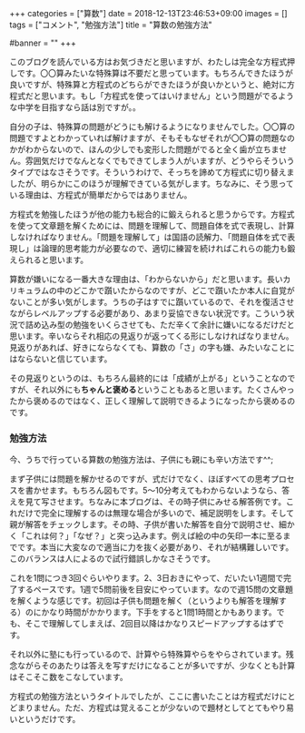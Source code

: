 +++
categories = ["算数"]
date = 2018-12-13T23:46:53+09:00
images = []
tags = ["コメント", "勉強方法"]
title = "算数の勉強方法"

#banner = ""
+++

このブログを読んでいる方はお気づきだと思いますが、わたしは完全な方程式押しです。〇〇算みたいな特殊算は不要だと思っています。もちろんできたほうが良いですが、特殊算と方程式のどちらができたほうが良いかというと、絶対に方程式だと思います。もし「方程式を使ってはいけません」という問題がでるような中学を目指すなら話は別ですが。。

自分の子は、特殊算の問題がどうにも解けるようになりませんでした。〇〇算の問題ですよとわかっていれば解けますが、そもそもなぜそれが〇〇算の問題なのかがわからないので、ほんの少しでも変形した問題がでると全く歯が立ちません。雰囲気だけでなんとなくでもできてしまう人がいますが、どうやらそういうタイプではなさそうです。そういうわけで、そっちを諦めて方程式に切り替えましたが、明らかにこのほうが理解できている気がします。ちなみに、そう思っている理由は、方程式が簡単だからではありません。

<!--more-->

方程式を勉強したほうが他の能力も総合的に鍛えられると思うからです。方程式を使って文章題を解くためには、問題を理解して、問題自体を式で表現し、計算しなければなりません。「問題を理解して」は国語の読解力、「問題自体を式で表現し」は論理的思考能力が必要なので、適切に練習を続ければこれらの能力も鍛えられると思います。

算数が嫌いになる一番大きな理由は、「わからないから」だと思います。長いカリキュラムの中のどこかで躓いたからなのですが、どこで躓いたか本人に自覚がないことが多い気がします。うちの子はすでに躓いているので、それを復活させながらレベルアップする必要があり、あまり妥協できない状況です。こういう状況で詰め込み型の勉強をいくらさせても、ただ辛くて余計に嫌いになるだけだと思います。辛いならそれ相応の見返りが返ってくる形にしなければなりません。見返りがあれば、好きにならなくても、算数の「さ」の字も嫌、みたいなことにはならないと信じています。

その見返りというのは、もちろん最終的には「成績が上がる」ということなのですが、それ以外にも**ちゃんと褒める**ということもあると思います。たくさんやったから褒めるのではなく、正しく理解して説明できるようになったから褒めるのです。

### 勉強方法

今、うちで行っている算数の勉強方法は、子供にも親にも辛い方法です^^;

まず子供には問題を解かせるのですが、式だけでなく、ほぼすべての思考プロセスを書かせます。もちろん図もです。5〜10分考えてもわからないようなら、答えを見て写させます。ちなみに本ブログは、その時子供にみせる解答例です。これだけで完全に理解するのは無理な場合が多いので、補足説明をします。そして親が解答をチェックします。その時、子供が書いた解答を自分で説明させ、細かく「これは何？」「なぜ？」と突っ込みます。例えば絵の中の矢印一本に至るまでです。本当に大変なので適当に力を抜く必要があり、それが結構難しいです。このバランスは人によるので試行錯誤しかなさそうです。

これを1問につき3回ぐらいやります。2、3日おきにやって、だいたい1週間で完了するペースです。1週で5問前後を目安にやっています。なので週15問の文章題を解くような感じです。初回は子供も問題を解く（というよりも解答を理解する）のにかなり時間がかかります。下手をすると1問1時間とかもあります。でも、そこで理解してしまえば、2回目以降はかなりスピードアップするはずです。

それ以外に塾にも行っているので、計算やら特殊算やらをやらされています。残念ながらそのあたりは答えを写すだけになることが多いですが、少なくとも計算はそこそこ数をこなしています。

方程式の勉強方法というタイトルでしたが、ここに書いたことは方程式だけにとどまりません。ただ、方程式は覚えることが少ないので題材としてとてもやり易いというだけです。

